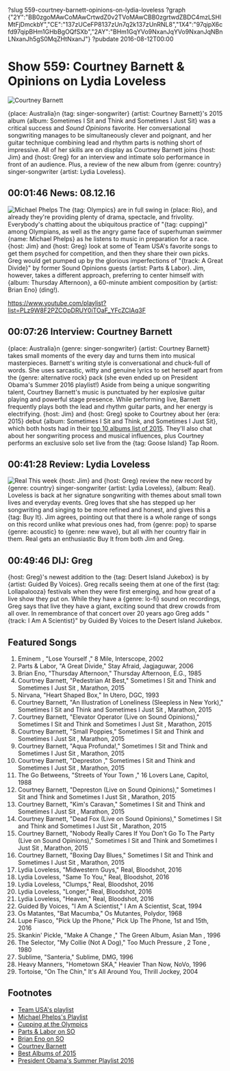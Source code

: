 ?slug 559-courtney-barnett-opinions-on-lydia-loveless
?graph {"2Y":"BB0zgoMAwCoMAwCrtwdZ0v2TVoMAwCBB0zgrtwdZBDC4mzLSHlMtFjDmckbY","CE":"137zUCeFP8137zUn7q2k137zUnRNL8","1X4":"97qipX6cfd97qipBHm1GHbBgOQfSXb","2AY":"BHm1GqYVo9NxanJqYVo9NxanJqNBnLNxanJh5gS0MqZHtNxanJ"}
?pubdate 2016-08-12T00:00

# Show 559: Courtney Barnett & Opinions on Lydia Loveless

![Courtney Barnett](//static.soundopinions.org/images/2016/courtneybarnett_web.jpg)

{place: Australia}n {tag: singer-songwriter} {artist: Courtney Barnett}'s 2015 album {album: Sometimes I Sit and Think and Sometimes I Just Sit} was a critical success and *Sound Opinions* favorite. Her conversational songwriting manages to be simultaneously clever and poignant, and her guitar technique combining lead and rhythm parts is nothing short of impressive. All of her skills are on display as Courtney Barnett joins {host: Jim} and {host: Greg} for an interview and intimate solo performance in front of an audience. Plus, a review of the new album from {genre: country} singer-songwriter {artist: Lydia Loveless}.


## 00:01:46 News: 08.12.16
![Michael Phelps](//static.soundopinions.org/images/2016/michaelphelps.jpg)
The {tag: Olympics} are in full swing in {place: Rio}, and already they're providing plenty of drama, spectacle, and frivolity. Everybody's chatting about the ubiquitous practice of "{tag: cupping}" among Olympians, as well as the angry game face of superhuman swimmer {name: Michael Phelps} as he listens to music in preparation for a race. {host: Jim} and {host: Greg} look at some of Team USA's favorite songs to get them psyched for competition, and then they share their own picks. Greg would get pumped up by the glorious imperfections of "{track: A Great Divide}" by former Sound Opinions guests {artist: Parts & Labor}. Jim, however, takes a different approach, preferring to center himself with {album: Thursday Afternoon}, a 60-minute ambient composition by {artist: Brian Eno} (ding!).

https://www.youtube.com/playlist?list=PLz9W8F2PZCOpDRUY0iTOaF_YFcZClAq3F

## 00:07:26 Interview: Courtney Barnett
{place: Australia}n {genre: singer-songwriter} {artist: Courtney Barnett} takes small moments of the every day and turns them into musical masterpieces. Barnett's writing style is conversational and chuck-full of words. She uses sarcastic, witty and genuine lyrics to set herself apart from the {genre: alternative rock} pack (she even ended up on President Obama's Summer 2016 playlist!) Aside from being a unique songwriting talent, Courtney Barnett's music is punctuated by her explosive guitar playing and powerful stage presence. While performing live, Barnett frequently plays both the lead and rhythm guitar parts, and her energy is electrifying. {host: Jim} and {host: Greg} spoke to Courtney about her {era: 2015} debut {album: Sometimes I Sit and Think, and Sometimes I Just Sit}, which both hosts had in their [top 10 albums list of 2015](http://soundopinions.org/show/524). They'll also chat about her songwriting process and musical influences, plus Courtney performs an exclusive solo set live from the {tag: Goose Island} Tap Room.

## 00:41:28 Review: Lydia Loveless
![Real](http://is4.mzstatic.com/image/thumb/Music60/v4/23/f9/e1/23f9e16d-6dcd-0634-c665-c2b48885c5e6/source/600x600bb.jpg "360720332/1118546197")
This week {host: Jim} and {host: Greg} review the new record by {genre: country} singer-songwriter {artist: Lydia Loveless}, {album: Real}. Loveless is back at her signature songwriting with themes about small town lives and everyday events. Greg loves that she has stepped up her songwriting and singing to be more refined and honest, and gives this a {tag: Buy It}. Jim agrees, pointing out that there is a whole range of songs on this record unlike what previous ones had, from {genre: pop} to sparse {genre: acoustic} to {genre: new wave}, but all with her country flair in them. Real gets an enthusiastic Buy It from both Jim and Greg.



## 00:49:46 DIJ: Greg
{host: Greg}'s newest addition to the {tag: Desert Island Jukebox} is by {artist: Guided By Voices}. Greg recalls seeing them at one of the first {tag: Lollapalooza} festivals when they were first emerging, and how great of a live show they put on. While they have a {genre: lo-fi} sound on recordings, Greg says that live they have a giant, exciting sound that drew crowds from all over. In remembrance of that concert over 20 years ago Greg adds "{track: I Am A Scientist}" by Guided By Voices to the Desert Island Jukebox. 


## Featured Songs
1. Eminem , "Lose Yourself ," 8 Mile, Interscope, 2002
1. Parts & Labor, "A Great Divide," Stay Afraid, Jagjaguwar, 2006
1. Brian Eno, "Thursday Afternoon," Thursday Afternoon, E.G., 1985
1. Courtney Barnett, "Pedestrian At Best," Sometimes I Sit and Think and Sometimes I Just Sit , Marathon, 2015
1. Nirvana, "Heart Shaped Box," In Utero, DGC, 1993
1. Courtney Barnett, "An Illustration of Loneliness (Sleepless in New York)," Sometimes I Sit and Think and Sometimes I Just Sit , Marathon, 2015
1. Courtney Barnett, "Elevator Operator (Live on Sound Opinions)," Sometimes I Sit and Think and Sometimes I Just Sit , Marathon, 2015
1. Courtney Barnett, "Small Poppies," Sometimes I Sit and Think and Sometimes I Just Sit , Marathon, 2015
1. Courtney Barnett, "Aqua Profunda!," Sometimes I Sit and Think and Sometimes I Just Sit , Marathon, 2015
1. Courtney Barnett, "Depreston ," Sometimes I Sit and Think and Sometimes I Just Sit , Marathon, 2015
1. The Go Betweens, "Streets of Your Town ," 16 Lovers Lane, Capitol, 1988
1. Courtney Barnett, "Depreston (Live on Sound Opinions)," Sometimes I Sit and Think and Sometimes I Just Sit , Marathon, 2015
1. Courtney Barnett, "Kim's Caravan," Sometimes I Sit and Think and Sometimes I Just Sit , Marathon, 2015
1. Courtney Barnett, "Dead Fox (Live on Sound Opinions)," Sometimes I Sit and Think and Sometimes I Just Sit , Marathon, 2015
1. Courtney Barnett, "Nobody Really Cares If You Don't Go To The Party (Live on Sound Opinions)," Sometimes I Sit and Think and Sometimes I Just Sit , Marathon, 2015
1. Courtney Barnett, "Boxing Day Blues," Sometimes I Sit and Think and Sometimes I Just Sit , Marathon, 2015
1. Lydia Loveless, "Midwestern Guys," Real, Bloodshot, 2016
1. Lydia Loveless, "Same To You," Real, Bloodshot, 2016
1. Lydia Loveless, "Clumps," Real, Bloodshot, 2016
1. Lydia Loveless, "Longer," Real, Bloodshot, 2016
1. Lydia Loveless, "Heaven," Real, Bloodshot, 2016
1. Guided By Voices, "I Am A Scientist," I Am A Scientist, Scat, 1994
1. Os Matantes, "Bat Macumba," Os Mutantes, Polydor, 1968
1. Lupe Fiasco, "Pick Up  the Phone," Pick Up The Phone, 1st and 15th, 2016
1. Skankin' Pickle, "Make A Change ," The Green Album, Asian Man , 1996
1. The Selector, "My Collie (Not A Dog)," Too Much Pressure , 2 Tone , 1980
1. Sublime, "Santeria," Sublime, DMG, 1996
1. Heavy Manners, "Hometown SKA," Heavier Than Now, NoVo, 1996
1. Tortoise, "On The Chin," It's All Around You, Thrill Jockey, 2004 

## Footnotes
- [Team USA's playlist](http://www.teamusa.org/News/2016/June/22/Whats-Really-Playing-On-Team-USA-Athletes-Headphones)
- [Michael Phelps's Playlist](http://www.nytimes.com/2016/08/08/sports/olympics/michael-phelps-swimming-rio-2016-relishes-new-reality.html)
- [Cupping at the Olympics](http://well.blogs.nytimes.com/2016/08/08/what-are-the-purple-dots-on-michael-phelps-cupping-has-an-olympic-moment/)
- [Parts & Labor on SO](/show/78)
- [Brian Eno on SO](/show/310/)
- [Courtney Barnett](http://socialhub.courtneybarnett.com.au/)
- [Best Albums of 2015](/show/524)
- [President Obama's Summer Playlist 2016](https://twitter.com/POTUS/status/763744742072913920/photo/1?ref_src=twsrc%5Etfw)
